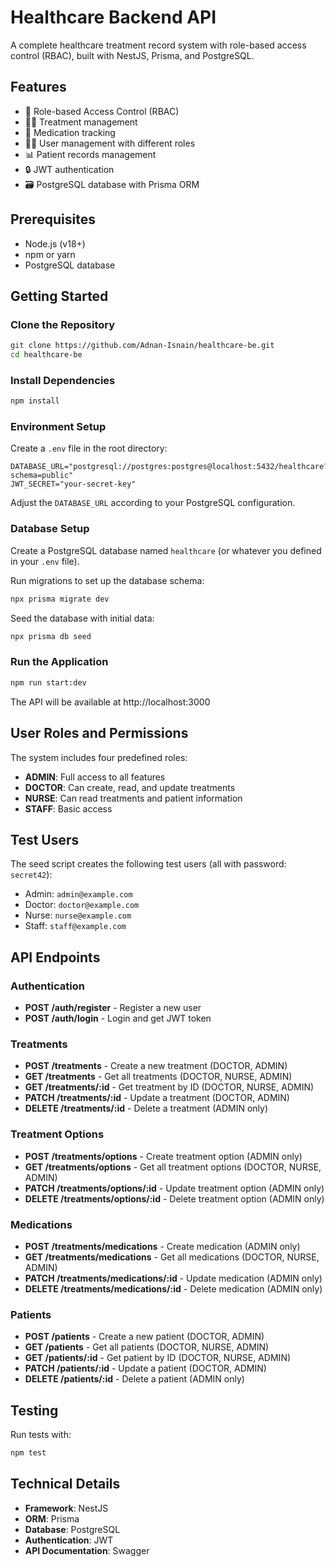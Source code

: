 # Healthcare Backend API

A complete healthcare treatment record system with role-based access control (RBAC), built with NestJS, Prisma, and PostgreSQL.

## Features

- 🔐 Role-based Access Control (RBAC)
- 👩‍⚕️ Treatment management
- 💊 Medication tracking
- 👨‍⚕️ User management with different roles
- 📊 Patient records management
- 🔒 JWT authentication
- 🗃️ PostgreSQL database with Prisma ORM

## Prerequisites

- Node.js (v18+)
- npm or yarn
- PostgreSQL database

## Getting Started

### Clone the Repository

```bash
git clone https://github.com/Adnan-Isnain/healthcare-be.git
cd healthcare-be
```

### Install Dependencies

```bash
npm install
```

### Environment Setup

Create a `.env` file in the root directory:

```env
DATABASE_URL="postgresql://postgres:postgres@localhost:5432/healthcare?schema=public"
JWT_SECRET="your-secret-key"
```

Adjust the `DATABASE_URL` according to your PostgreSQL configuration.

### Database Setup

Create a PostgreSQL database named `healthcare` (or whatever you defined in your `.env` file).

Run migrations to set up the database schema:

```bash
npx prisma migrate dev
```

Seed the database with initial data:

```bash
npx prisma db seed
```

### Run the Application

```bash
npm run start:dev
```

The API will be available at http://localhost:3000

## User Roles and Permissions

The system includes four predefined roles:

- **ADMIN**: Full access to all features
- **DOCTOR**: Can create, read, and update treatments
- **NURSE**: Can read treatments and patient information
- **STAFF**: Basic access

## Test Users

The seed script creates the following test users (all with password: `secret42`):

- Admin: `admin@example.com`
- Doctor: `doctor@example.com`
- Nurse: `nurse@example.com`
- Staff: `staff@example.com`

## API Endpoints

### Authentication

- **POST /auth/register** - Register a new user
- **POST /auth/login** - Login and get JWT token

### Treatments

- **POST /treatments** - Create a new treatment (DOCTOR, ADMIN)
- **GET /treatments** - Get all treatments (DOCTOR, NURSE, ADMIN)
- **GET /treatments/:id** - Get treatment by ID (DOCTOR, NURSE, ADMIN)
- **PATCH /treatments/:id** - Update a treatment (DOCTOR, ADMIN)
- **DELETE /treatments/:id** - Delete a treatment (ADMIN only)

### Treatment Options

- **POST /treatments/options** - Create treatment option (ADMIN only)
- **GET /treatments/options** - Get all treatment options (DOCTOR, NURSE, ADMIN)
- **PATCH /treatments/options/:id** - Update treatment option (ADMIN only)
- **DELETE /treatments/options/:id** - Delete treatment option (ADMIN only)

### Medications

- **POST /treatments/medications** - Create medication (ADMIN only)
- **GET /treatments/medications** - Get all medications (DOCTOR, NURSE, ADMIN)
- **PATCH /treatments/medications/:id** - Update medication (ADMIN only)
- **DELETE /treatments/medications/:id** - Delete medication (ADMIN only)

### Patients

- **POST /patients** - Create a new patient (DOCTOR, ADMIN)
- **GET /patients** - Get all patients (DOCTOR, NURSE, ADMIN)
- **GET /patients/:id** - Get patient by ID (DOCTOR, NURSE, ADMIN)
- **PATCH /patients/:id** - Update a patient (DOCTOR, ADMIN)
- **DELETE /patients/:id** - Delete a patient (ADMIN only)

## Testing

Run tests with:

```bash
npm test
```

## Technical Details

- **Framework**: NestJS
- **ORM**: Prisma
- **Database**: PostgreSQL
- **Authentication**: JWT
- **API Documentation**: Swagger
